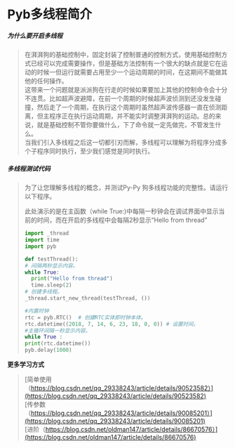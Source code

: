 # Pyb多线程简介

##### 为什么要开启多线程

>​		在湃湃狗的基础控制中，固定封装了控制普通的控制方式，使用基础控制方式已经可以完成需要操作，但是基础方法控制有一个很大的缺点就是它在运动的时候一但运行就需要占用至少一个运动周期的时间，在这期间不能做其他的任何操作。  
>​		这带来一个问题就是派派狗在行走的时候如果要加上其他的控制命令会十分不连贯。比如超声波避障，在前一个周期的时候超声波侦测到还没发生碰撞，然后走了一个周期，在执行这个周期时虽然超声波传感器一直在侦测距离，但主程序正在执行运动周期，并不能实时调整湃湃狗的运动。总的来说，就是基础控制不管你要做什么，下了命令就一定先做完，不管发生什么。  
>​		当我们引入多线程之后这一切都引刃而解，多线程可以理解为将程序分成多个子程序同时执行，至少我们感觉是同时执行。  


##### 多线程测试代码

>  为了让您理解多线程的概念，并测试Py-Py 狗多线程功能的完整性。请运行以下程序。
>
>  此处演示的是在主函数（while True:)中每隔一秒钟会在调试界面中显示当前的时间，而在开启的多线程中会每隔2秒显示“Hello from thread”
>
>```python
>import _thread
>import time
>import pyb
>
>def testThread():
># 间隔两秒显示内容。
>while True:
>   print("Hello from thread")
>   time.sleep(2)
># 创建多线程。
>_thread.start_new_thread(testThread, ())
>
>#内置时钟
>rtc = pyb.RTC()  # 创建RTC实体即时钟本体。
>rtc.datetime((2018, 7, 14, 6, 23, 18, 0, 0)) # 设置时间。
>#主循环间隔一秒显示内容。
>while True :
>print(rtc.datetime())
>pyb.delay(1000)
>```


**更多学习方式**

>[简单使用（https://blog.csdn.net/qq_29338243/article/details/90523582）](https://blog.csdn.net/qq_29338243/article/details/90523582)  
>[传参数（https://blog.csdn.net/qq_29338243/article/details/90085201）](https://blog.csdn.net/qq_29338243/article/details/90085201)  
>[进阶（https://blog.csdn.net/oldman147/article/details/86670576）](https://blog.csdn.net/oldman147/article/details/86670576)  
